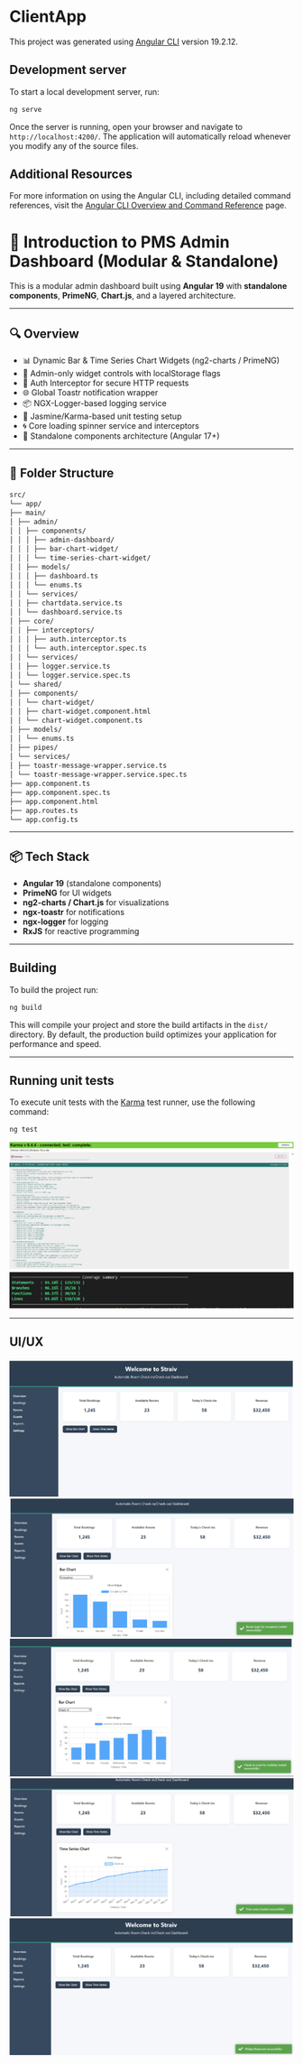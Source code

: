 # ClientApp

This project was generated using [Angular CLI](https://github.com/angular/angular-cli) version 19.2.12.

## Development server

To start a local development server, run:

```bash
ng serve
```

Once the server is running, open your browser and navigate to `http://localhost:4200/`. The application will automatically reload whenever you modify any of the source files.


## Additional Resources

For more information on using the Angular CLI, including detailed command references, visit the [Angular CLI Overview and Command Reference](https://angular.dev/tools/cli) page.

# 🧩 Introduction to PMS Admin Dashboard (Modular & Standalone)

This is a modular admin dashboard built using **Angular 19** with **standalone components**, **PrimeNG**, **Chart.js**, and a layered architecture.

---

## 🔍 Overview

- 📊 Dynamic Bar & Time Series Chart Widgets (ng2-charts / PrimeNG)
- 👤 Admin-only widget controls with localStorage flags
- 🔐 Auth Interceptor for secure HTTP requests
- 🌐 Global Toastr notification wrapper
- 📦 NGX-Logger-based logging service
- 🧪 Jasmine/Karma-based unit testing setup
- 🌀 Core loading spinner service and interceptors
- 📁 Standalone components architecture (Angular 17+)

---

## 📁 Folder Structure

```
src/
└── app/
├── main/
│ ├── admin/
│ │ ├── components/
│ │ │ ├── admin-dashboard/
│ │ │ ├── bar-chart-widget/
│ │ │ └── time-series-chart-widget/
│ │ ├── models/
│ │ │ ├── dashboard.ts
│ │ │ └── enums.ts
│ │ └── services/
│ │ ├── chartdata.service.ts
│ │ └── dashboard.service.ts
│ ├── core/
│ │ ├── interceptors/
│ │ │ ├── auth.interceptor.ts
│ │ │ └── auth.interceptor.spec.ts
│ │ └── services/
│ │ ├── logger.service.ts
│ │ └── logger.service.spec.ts
│ └── shared/
│ ├── components/
│ │ └── chart-widget/
│ │ ├── chart-widget.component.html
│ │ └── chart-widget.component.ts
│ ├── models/
│ │ └── enums.ts
│ ├── pipes/
│ └── services/
│ ├── toastr-message-wrapper.service.ts
│ └── toastr-message-wrapper.service.spec.ts
├── app.component.ts
├── app.component.spec.ts
├── app.component.html
├── app.routes.ts
└── app.config.ts
```

---

## 📦 Tech Stack

- **Angular 19** (standalone components)
- **PrimeNG** for UI widgets
- **ng2-charts / Chart.js** for visualizations
- **ngx-toastr** for notifications
- **ngx-logger** for logging
- **RxJS** for reactive programming

---

## Building

To build the project run:

```bash
ng build
```

This will compile your project and store the build artifacts in the `dist/` directory. By default, the production build optimizes your application for performance and speed.

---

## Running unit tests

To execute unit tests with the [Karma](https://karma-runner.github.io) test runner, use the following command:

```bash
ng test
```

![Unit Test Cases](screenshots/6.PMS-TestCases.PNG)
![Coverage Report](screenshots/7.UTCCoverage.PNG)

---

## UI/UX

![Dashboard Layout](screenshots/1.Dashboard.PNG)
![Top 5 Room Types by Occupancy](screenshots/2.OccupancyChartWidget.png)
![Check-in Count by Weekday](screenshots/3.CheckInChart.png)
![Daily Check-in over the past 14days](screenshots/4.TimeSerieChart.png)
![Removed Widget](screenshots/5.RemovedWidget.png)

```
